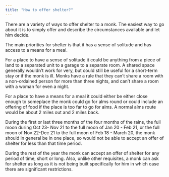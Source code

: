 ```yaml
---
title: "How to offer shelter?"
---
```


There are a variety of ways to offer shelter to a monk. The easiest way to go about it is to simply offer and describe the circumstances available and let him decide.

The main priorities for shelter is that it has a sense of solitude and has access to a means for a meal.

For a place to have a sense of solitude it could be anything from a piece of land to a separated unit to a garage to a separate room. A shared space generally wouldn’t work for very, but could still be useful for a short-term stay or if the monk is ill. Monks have a rule that they can’t share a room with a non-ordained person for more than three nights, and can’t share a room with a woman for even a night.

For a place to have a means for a meal it could either be either close enough to someplace the monk could go for alms round or could include an offering of food if the place is too far to go for alms. A normal alms route would be about 2 miles out and 2 miles back.

During the first or last three months of the four months of the rains, the full moon during Oct 23- Nov 21 to the full moon of Jan 20 - Feb 21, or the full moon of Nov 22-Dec 21 to the full moon of Feb 18 - March 20, the monk should in general be in one place, so would not be able to accept an offer of shelter for less than that time period.

During the rest of the year the monk can accept an offer of shelter for any period of time, short or long. Also, unlike other requisites, a monk can ask for shelter as long as it is not being built specifically for him in which case there are significant restrictions.
